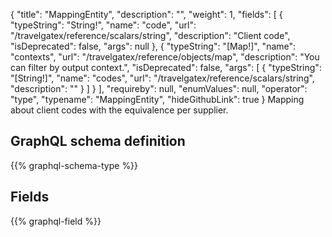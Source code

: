 {
  "title": "MappingEntity",
  "description": "",
  "weight": 1,
  "fields": [
    {
      "typeString": "String!",
      "name": "code",
      "url": "/travelgatex/reference/scalars/string",
      "description": "Client code",
      "isDeprecated": false,
      "args": null
    },
    {
      "typeString": "[Map!]",
      "name": "contexts",
      "url": "/travelgatex/reference/objects/map",
      "description": "You can filter by output context.",
      "isDeprecated": false,
      "args": [
        {
          "typeString": "[String!]",
          "name": "codes",
          "url": "/travelgatex/reference/scalars/string",
          "description": ""
        }
      ]
    }
  ],
  "requireby": null,
  "enumValues": null,
  "operator": "type",
  "typename": "MappingEntity",
  "hideGithubLink": true
}
Mapping about client codes with the equivalence per supplier.
## GraphQL schema definition

{{% graphql-schema-type %}}

## Fields

{{% graphql-field %}}
